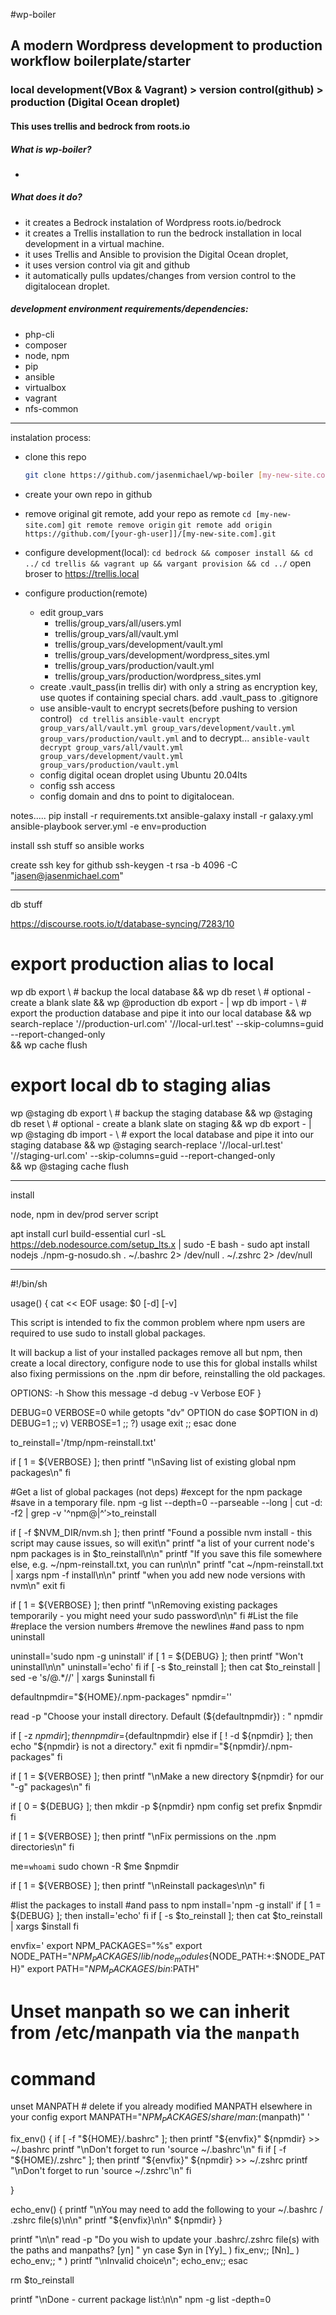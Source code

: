 #wp-boiler

## A modern Wordpress development to production workflow boilerplate/starter

### local development(VBox & Vagrant) > version control(github) > production (Digital Ocean droplet)

#### This uses trellis and bedrock from roots.io

##### What is wp-boiler?

-

##### What does it do?

- it creates a Bedrock instalation of Wordpress roots.io/bedrock
- it creates a Trellis installation to run the bedrock installation in local development in a virtual machine.
- it uses Trellis and Ansible to provision the Digital Ocean droplet,
- it uses version control via git and github
- it automatically pulls updates/changes from version control to the digitalocean droplet.

##### development environment requirements/dependencies:

- php-cli
- composer
- node, npm
- pip
- ansible
- virtualbox
- vagrant
- nfs-common

---

instalation process:

- clone this repo
  ```bash
  git clone https://github.com/jasenmichael/wp-boiler [my-new-site.com]
  ```
- create your own repo in github
- remove original git remote, add your repo as remote
  `cd [my-new-site.com]`
  `git remote remove origin`
  `git remote add origin https://github.com/[your-gh-user]]/[my-new-site.com].git `
- configure development(local):
  `cd bedrock && composer install && cd ../`
  `cd trellis && vagrant up && vargant provision && cd ../`
  open broser to https://trellis.local

- configure production(remote)
  - edit group_vars
    - trellis/group_vars/all/users.yml
    - trellis/group_vars/all/vault.yml
    - trellis/group_vars/development/vault.yml
    - trellis/group_vars/development/wordpress_sites.yml
    - trellis/group_vars/production/vault.yml
    - trellis/group_vars/production/wordpress_sites.yml
  - create .vault_pass(in trellis dir) with only a string as encryption key, use quotes if containing special chars. add .vault_pass to .gitignore
  - use ansible-vault to encrypt secrets(before pushing to version control)
    ``` cd trellis```
    ```ansible-vault encrypt group_vars/all/vault.yml group_vars/development/vault.yml group_vars/production/vault.yml```
    and to decrypt...
    ```ansible-vault decrypt group_vars/all/vault.yml group_vars/development/vault.yml group_vars/production/vault.yml```
  - config digital ocean droplet using Ubuntu 20.04lts
  - config ssh access
  - config domain and dns to point to digitalocean.

notes.....
pip install -r requirements.txt
ansible-galaxy install -r galaxy.yml
ansible-playbook server.yml -e env=production

install ssh stuff so ansible works

create ssh key for github
ssh-keygen -t rsa -b 4096 -C "jasen@jasenmichael.com"

---

db stuff

https://discourse.roots.io/t/database-syncing/7283/10

# export production alias to local

wp db export \ # backup the local database
&& wp db reset \ # optional - create a blank slate
&& wp @production db export - | wp db import - \ # export the production database and pipe it into our local database
&& wp search-replace '//production-url.com' '//local-url.test' --skip-columns=guid --report-changed-only \
&& wp cache flush

# export local db to staging alias

wp @staging db export \ # backup the staging database
&& wp @staging db reset \ # optional - create a blank slate on staging
&& wp db export - | wp @staging db import - \ # export the local database and pipe it into our staging database
&& wp @staging search-replace '//local-url.test' '//staging-url.com' --skip-columns=guid --report-changed-only \
&& wp @staging cache flush

---

install

node, npm in dev/prod server script

apt install curl build-essential
curl -sL https://deb.nodesource.com/setup_lts.x | sudo -E bash -
sudo apt install nodejs
./npm-g-nosudo.sh
. ~/.bashrc 2> /dev/null
. ~/.zshrc 2> /dev/null

---

<!-- npm-g-nosudo.sh -->

#!/bin/sh

usage()
{
cat << EOF
usage: $0 [-d] [-v]

This script is intended to fix the common problem where npm users
are required to use sudo to install global packages.

It will backup a list of your installed packages remove all but npm,
then create a local directory, configure node to use this for global installs
whilst also fixing permissions on the .npm dir before, reinstalling the old packages.

OPTIONS:
-h Show this message
-d debug
-v Verbose
EOF
}

DEBUG=0
VERBOSE=0
while getopts "dv" OPTION
do
case $OPTION in
d)
DEBUG=1
;;
v)
VERBOSE=1
;;
?)
usage
exit
;;
esac
done

to_reinstall='/tmp/npm-reinstall.txt'

if [ 1 = ${VERBOSE} ]; then
printf "\nSaving list of existing global npm packages\n"
fi

#Get a list of global packages (not deps)
#except for the npm package
#save in a temporary file.
npm -g list --depth=0 --parseable --long | cut -d: -f2 | grep -v '^npm@\|^$' >$to_reinstall

if [ -f $NVM_DIR/nvm.sh ]; then
printf "Found a possible nvm install - this script may cause issues, so will exit\n"
printf "a list of your current node's npm packages is in $to_reinstall\n\n"
printf "If you save this file somewhere else, e.g. ~/npm-reinstall.txt, you can run\n\n"
printf "cat ~/npm-reinstall.txt | xargs npm -f install\n\n"
printf "when you add new node versions with nvm\n"
exit
fi

if [ 1 = ${VERBOSE} ]; then
printf "\nRemoving existing packages temporarily - you might need your sudo password\n\n"
fi
#List the file
#replace the version numbers
#remove the newlines
#and pass to npm uninstall

uninstall='sudo npm -g uninstall'
if [ 1 = ${DEBUG} ]; then
printf "Won't uninstall\n\n"
uninstall='echo'
fi
if [ -s $to_reinstall ]; then
cat $to_reinstall | sed -e 's/@.\*//' | xargs $uninstall
fi

defaultnpmdir="${HOME}/.npm-packages"
npmdir=''

read -p "Choose your install directory. Default (${defaultnpmdir}) : " npmdir

if [ -z ${npmdir} ]; then
npmdir=${defaultnpmdir}
else
    if [ ! -d ${npmdir} ]; then
        echo "${npmdir} is not a directory."
exit
fi
npmdir="${npmdir}/.npm-packages"
fi

if [ 1 = ${VERBOSE} ]; then
printf "\nMake a new directory ${npmdir} for our "-g" packages\n"
fi

if [ 0 = ${DEBUG} ]; then
mkdir -p ${npmdir}
npm config set prefix $npmdir
fi

if [ 1 = ${VERBOSE} ]; then
printf "\nFix permissions on the .npm directories\n"
fi

me=`whoami`
sudo chown -R $me $npmdir

if [ 1 = ${VERBOSE} ]; then
printf "\nReinstall packages\n\n"
fi

#list the packages to install
#and pass to npm
install='npm -g install'
if [ 1 = ${DEBUG} ]; then
install='echo'
fi
if [ -s $to_reinstall ]; then
cat $to_reinstall | xargs $install
fi

envfix='
export NPM_PACKAGES="%s"
export NODE_PATH="$NPM_PACKAGES/lib/node_modules${NODE_PATH:+:$NODE_PATH}"
export PATH="$NPM_PACKAGES/bin:$PATH"

# Unset manpath so we can inherit from /etc/manpath via the `manpath`

# command

unset MANPATH # delete if you already modified MANPATH elsewhere in your config
export MANPATH="$NPM_PACKAGES/share/man:$(manpath)"
'

fix_env() {
if [ -f "${HOME}/.bashrc" ]; then
printf "${envfix}" ${npmdir} >> ~/.bashrc
        printf "\nDon't forget to run 'source ~/.bashrc'\n"
    fi
    if [ -f "${HOME}/.zshrc" ]; then
printf "${envfix}" ${npmdir} >> ~/.zshrc
printf "\nDon't forget to run 'source ~/.zshrc'\n"
fi

}

echo_env() {
printf "\nYou may need to add the following to your ~/.bashrc / .zshrc file(s)\n\n"
printf "${envfix}\n\n" ${npmdir}
}

printf "\n\n"
read -p "Do you wish to update your .bashrc/.zshrc file(s) with the paths and manpaths? [yn] " yn
case $yn in
[Yy]_ ) fix_env;;
[Nn]_ ) echo_env;; \* ) printf "\nInvalid choice\n"; echo_env;;
esac

rm $to_reinstall

printf "\nDone - current package list:\n\n"
npm -g list -depth=0
